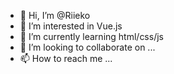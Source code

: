 - 👋 Hi, I’m @Riieko
- 👀 I’m interested in Vue.js
- 🌱 I’m currently learning html/css/js
- 💞️ I’m looking to collaborate on ...
- 📫 How to reach me ...

<!---
Riieko/Riieko is a ✨ special ✨ repository because its `README.md` (this file) appears on your GitHub profile.
You can click the Preview link to take a look at your changes.
--->

